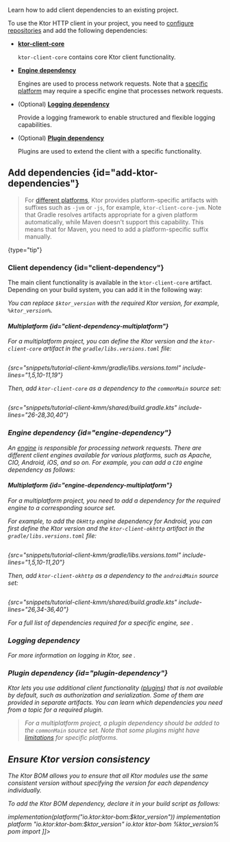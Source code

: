 [//]: # (title: Adding client dependencies)

<show-structure for="chapter" depth="2"/>

<link-summary>Learn how to add client dependencies to an existing project.</link-summary>

To use the Ktor HTTP client in your project, you need to [configure repositories](#repositories) and add the following
dependencies:

- **[ktor-client-core](#client-dependency)**

  `ktor-client-core` contains core Ktor client functionality.
- **[Engine dependency](#engine-dependency)**

  Engines are used to process network requests.
  Note that a [specific platform](client-supported-platforms.md) may require a specific engine that processes network
  requests.
- (Optional) **[Logging dependency](#logging-dependency)**

  Provide a logging framework to enable structured and flexible logging capabilities.

- (Optional) **[Plugin dependency](#plugin-dependency)**

  Plugins are used to extend the client with a specific functionality.

<include from="server-dependencies.topic" element-id="repositories"/>

## Add dependencies {id="add-ktor-dependencies"}

> For [different platforms](client-supported-platforms.md), Ktor provides platform-specific artifacts with suffixes such
as `-jvm` or `-js`, for example, `ktor-client-core-jvm`. Note that Gradle resolves artifacts appropriate for a given
platform automatically, while Maven doesn't support this capability. This means that for Maven, you need to add a
platform-specific suffix manually.
>
{type="tip"}

### Client dependency {id="client-dependency"}

The main client functionality is available in the `ktor-client-core` artifact. Depending on your build system, you can
add it in the following way:

<var name="artifact_name" value="ktor-client-core"/>
<include from="lib.topic" element-id="add_ktor_artifact"/>

You can replace `$ktor_version` with the required Ktor version, for example, `%ktor_version%`.

#### Multiplatform {id="client-dependency-multiplatform"}

For a multiplatform project, you can define the Ktor version and the `ktor-client-core` artifact in
the `gradle/libs.versions.toml` file:

```kotlin
```

{src="snippets/tutorial-client-kmm/gradle/libs.versions.toml" include-lines="1,5,10-11,19"}

Then, add `ktor-client-core` as a dependency to the `commonMain` source set:

```kotlin
```

{src="snippets/tutorial-client-kmm/shared/build.gradle.kts" include-lines="26-28,30,40"}

### Engine dependency {id="engine-dependency"}

An [engine](client-engines.md) is responsible for processing network requests. There are different client engines
available for various platforms, such as Apache, CIO, Android, iOS, and so on. For example, you can add a `CIO` engine
dependency as follows:

<var name="artifact_name" value="ktor-client-cio"/>
<include from="lib.topic" element-id="add_ktor_artifact"/>

#### Multiplatform {id="engine-dependency-multiplatform"}

For a multiplatform project, you need to add a dependency for the required engine to a corresponding source set.

For example, to add the `OkHttp` engine dependency for Android, you can first define the Ktor version and
the `ktor-client-okhttp` artifact in the `gradle/libs.versions.toml` file:

```kotlin
```

{src="snippets/tutorial-client-kmm/gradle/libs.versions.toml" include-lines="1,5,10-11,20"}

Then, add `ktor-client-okhttp` as a dependency to the `androidMain` source set:

```kotlin
```

{src="snippets/tutorial-client-kmm/shared/build.gradle.kts" include-lines="26,34-36,40"}

For a full list of dependencies required for a specific engine, see [](client-engines.md#dependencies).

### Logging dependency

<include from="client-logging.md" element-id="jvm-logging"/>

For more information on logging in Ktor, see [](client-logging.md).

### Plugin dependency {id="plugin-dependency"}

Ktor lets you use additional client functionality ([plugins](client-plugins.md)) that is not available by default,
such as authorization and serialization. Some of them are provided in separate artifacts. You can learn
which dependencies you need from a topic for a required plugin.

> For a multiplatform project, a plugin dependency should be added to the `commonMain` source set. Note that some
plugins might have  [limitations](client-engines.md#limitations) for specific platforms.

## Ensure Ktor version consistency

<chapter title="Using the Ktor BOM dependency">

The Ktor BOM allows you to ensure that all Ktor modules use the same consistent version without specifying
the version for each dependency individually.

To add the Ktor BOM dependency, declare it in your build script as follows:

<tabs group="languages">
    <tab title="Gradle (Kotlin)" group-key="kotlin">
        <code-block lang="Kotlin">
            implementation(platform("io.ktor:ktor-bom:$ktor_version"))
        </code-block>
    </tab>
    <tab title="Gradle (Groovy)" group-key="groovy">
        <code-block lang="Groovy">
            implementation platform "io.ktor:ktor-bom:$ktor_version"
        </code-block>
    </tab>
    <tab title="Maven" group-key="maven">
        <code-block lang="XML">
        <![CDATA[
            <dependencyManagement>
              <dependencies>
                  <dependency>
                      <groupId>io.ktor</groupId>
                      <artifactId>ktor-bom</artifactId>
                      <version>%ktor_version%</version>
                      <type>pom</type>
                      <scope>import</scope>
                  </dependency>
              </dependencies>
          </dependencyManagement>
        ]]>
      </code-block>
    </tab>
</tabs>
</chapter>

<var name="target_module" value="client"/>
<include from="server-dependencies.topic" element-id="using-version-catalog"/>